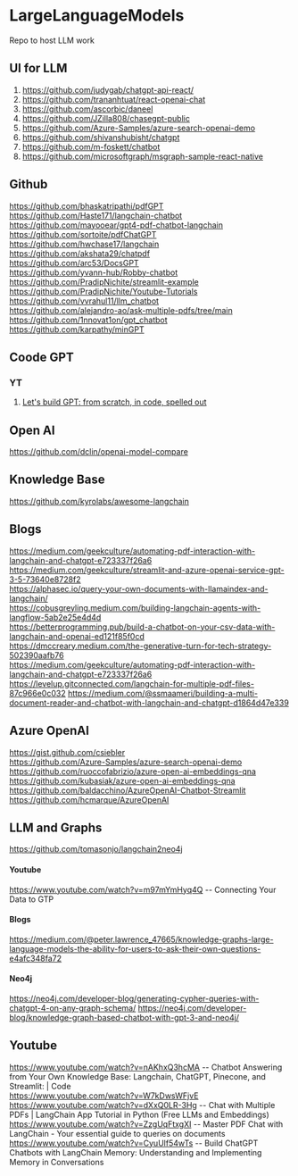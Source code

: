 # LargeLanguageModels
Repo to host LLM work


##  UI for LLM
1. https://github.com/judygab/chatgpt-api-react/
2. https://github.com/trananhtuat/react-openai-chat
3. https://github.com/ascorbic/daneel
4. https://github.com/JZilla808/chasegpt-public
5. https://github.com/Azure-Samples/azure-search-openai-demo
6. https://github.com/shivanshubisht/chatgpt
7. https://github.com/m-foskett/chatbot
8. https://github.com/microsoftgraph/msgraph-sample-react-native


## Github 
https://github.com/bhaskatripathi/pdfGPT </br>
https://github.com/Haste171/langchain-chatbot </br>
https://github.com/mayooear/gpt4-pdf-chatbot-langchain </br>
https://github.com/sortoite/pdfChatGPT </br>
https://github.com/hwchase17/langchain </br>
https://github.com/akshata29/chatpdf </br>
https://github.com/arc53/DocsGPT </br>
https://github.com/yvann-hub/Robby-chatbot </br>
https://github.com/PradipNichite/streamlit-example </br>
https://github.com/PradipNichite/Youtube-Tutorials </br>
https://github.com/vvrahul11/llm_chatbot  </br>
https://github.com/alejandro-ao/ask-multiple-pdfs/tree/main
https://github.com/1nnovat1on/gpt_chatbot
https://github.com/karpathy/minGPT


## Coode GPT

### YT
1. [Let's build GPT: from scratch, in code, spelled out](https://www.youtube.com/watch?v=kCc8FmEb1nY)

## Open AI
https://github.com/dclin/openai-model-compare

## Knowledge Base
https://github.com/kyrolabs/awesome-langchain </br>




## Blogs
https://medium.com/geekculture/automating-pdf-interaction-with-langchain-and-chatgpt-e723337f26a6 </br>
https://medium.com/geekculture/streamlit-and-azure-openai-service-gpt-3-5-73640e8728f2 </br>
https://alphasec.io/query-your-own-documents-with-llamaindex-and-langchain/ </br>
https://cobusgreyling.medium.com/building-langchain-agents-with-langflow-5ab2e25e4d4d </br>
https://betterprogramming.pub/build-a-chatbot-on-your-csv-data-with-langchain-and-openai-ed121f85f0cd </br>
https://dmccreary.medium.com/the-generative-turn-for-tech-strategy-502390aafb76 </br>
https://medium.com/geekculture/automating-pdf-interaction-with-langchain-and-chatgpt-e723337f26a6
https://levelup.gitconnected.com/langchain-for-multiple-pdf-files-87c966e0c032
https://medium.com/@ssmaameri/building-a-multi-document-reader-and-chatbot-with-langchain-and-chatgpt-d1864d47e339

## Azure OpenAI
https://gist.github.com/csiebler </br>
https://github.com/Azure-Samples/azure-search-openai-demo </br>
https://github.com/ruoccofabrizio/azure-open-ai-embeddings-qna </br>
https://github.com/kubasiak/azure-open-ai-embeddings-qna </br>
https://github.com/baldacchino/AzureOpenAI-Chatbot-Streamlit </br>
https://github.com/hcmarque/AzureOpenAI </br>

## LLM and Graphs
https://github.com/tomasonjo/langchain2neo4j

#### Youtube
https://www.youtube.com/watch?v=m97mYmHyq4Q -- Connecting Your Data to GTP </br>

#### Blogs
https://medium.com/@peter.lawrence_47665/knowledge-graphs-large-language-models-the-ability-for-users-to-ask-their-own-questions-e4afc348fa72


#### Neo4j
https://neo4j.com/developer-blog/generating-cypher-queries-with-chatgpt-4-on-any-graph-schema/
https://neo4j.com/developer-blog/knowledge-graph-based-chatbot-with-gpt-3-and-neo4j/




## Youtube
https://www.youtube.com/watch?v=nAKhxQ3hcMA -- Chatbot Answering from Your Own Knowledge Base: Langchain, ChatGPT, Pinecone, and Streamlit: | Code </br>
https://www.youtube.com/watch?v=W7kDwsWFjvE </br>
https://www.youtube.com/watch?v=dXxQ0LR-3Hg -- Chat with Multiple PDFs | LangChain App Tutorial in Python (Free LLMs and Embeddings) </br>
https://www.youtube.com/watch?v=ZzgUqFtxgXI -- Master PDF Chat with LangChain - Your essential guide to queries on documents </br>
https://www.youtube.com/watch?v=CyuUlf54wTs -- Build ChatGPT Chatbots with LangChain Memory: Understanding and Implementing Memory in Conversations
